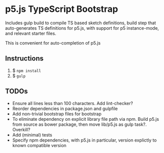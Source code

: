 # p5.js TypeScript Bootstrap

Includes gulp build to compile TS based sketch definitions, build step that auto-generates TS
definitions for p5.js, with support for p5 instance-mode, and relevant starter files.

This is convenient for auto-completion of p5.js

## Instructions
1. $ `npm install`
2. $ `gulp`

## TODOs
- Ensure all lines less than 100 characters. Add lint-checker?
- Reorder dependencies in package.json and gulpfile
- Add non-trivial bootstrap files for bootstrap
- To eliminate dependency on explicit library file path via npm. Build p5.js from source as bower package, then move lib/p5.js as gulp task?. Overkill?
- Add (minimal) tests
- Specify npm dependencies, with p5.js in particular, version explictly to known compatible version 